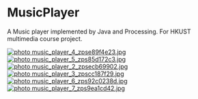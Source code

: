 MusicPlayer
===========

A Music player implemented by Java and Processing.
For HKUST multimedia course project.

<a href="http://s34.photobucket.com/user/Yifan_Zhai/media/music_player_4_zpse89f4e23.jpg.html" target="_blank"><img src="http://i34.photobucket.com/albums/d120/Yifan_Zhai/music_player_4_zpse89f4e23.jpg" border="0" alt=" photo music_player_4_zpse89f4e23.jpg"/></a>
<a href="http://s34.photobucket.com/user/Yifan_Zhai/media/music_player_5_zps85d172c3.jpg.html" target="_blank"><img src="http://i34.photobucket.com/albums/d120/Yifan_Zhai/music_player_5_zps85d172c3.jpg" border="0" alt=" photo music_player_5_zps85d172c3.jpg"/></a>
<a href="http://s34.photobucket.com/user/Yifan_Zhai/media/music_player_2_zpsecb69902.jpg.html" target="_blank"><img src="http://i34.photobucket.com/albums/d120/Yifan_Zhai/music_player_2_zpsecb69902.jpg" border="0" alt=" photo music_player_2_zpsecb69902.jpg"/></a>
<a href="http://s34.photobucket.com/user/Yifan_Zhai/media/music_player_3_zpscc187f29.jpg.html" target="_blank"><img src="http://i34.photobucket.com/albums/d120/Yifan_Zhai/music_player_3_zpscc187f29.jpg" border="0" alt=" photo music_player_3_zpscc187f29.jpg"/></a>
<a href="http://s34.photobucket.com/user/Yifan_Zhai/media/music_player_6_zps92c0238d.jpg.html" target="_blank"><img src="http://i34.photobucket.com/albums/d120/Yifan_Zhai/music_player_6_zps92c0238d.jpg" border="0" alt=" photo music_player_6_zps92c0238d.jpg"/></a>
<a href="http://s34.photobucket.com/user/Yifan_Zhai/media/music_player_7_zps9ea1cd42.jpg.html" target="_blank"><img src="http://i34.photobucket.com/albums/d120/Yifan_Zhai/music_player_7_zps9ea1cd42.jpg" border="0" alt=" photo music_player_7_zps9ea1cd42.jpg"/></a>